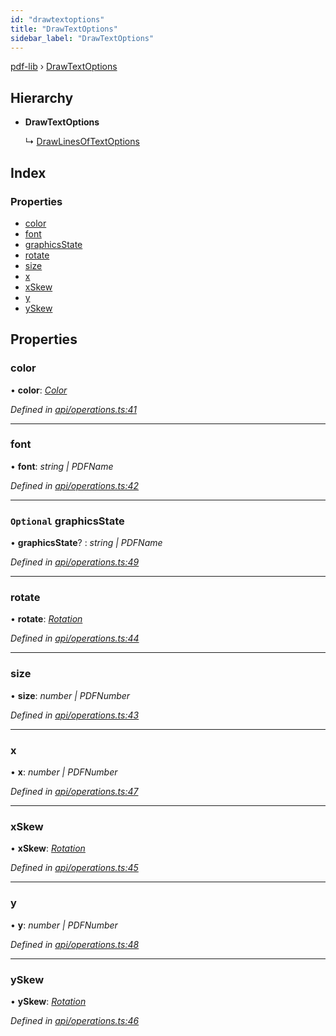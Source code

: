 ```yaml
---
id: "drawtextoptions"
title: "DrawTextOptions"
sidebar_label: "DrawTextOptions"
---
```


[pdf-lib](../index.md) › [DrawTextOptions](drawtextoptions.md)

## Hierarchy

* **DrawTextOptions**

  ↳ [DrawLinesOfTextOptions](drawlinesoftextoptions.md)

## Index

### Properties

* [color](drawtextoptions.md#color)
* [font](drawtextoptions.md#font)
* [graphicsState](drawtextoptions.md#optional-graphicsstate)
* [rotate](drawtextoptions.md#rotate)
* [size](drawtextoptions.md#size)
* [x](drawtextoptions.md#x)
* [xSkew](drawtextoptions.md#xskew)
* [y](drawtextoptions.md#y)
* [ySkew](drawtextoptions.md#yskew)

## Properties

###  color

• **color**: *[Color](../index.md#color)*

*Defined in [api/operations.ts:41](https://github.com/Hopding/pdf-lib/blob/e10290a/src/api/operations.ts#L41)*

___

###  font

• **font**: *string | PDFName*

*Defined in [api/operations.ts:42](https://github.com/Hopding/pdf-lib/blob/e10290a/src/api/operations.ts#L42)*

___

### `Optional` graphicsState

• **graphicsState**? : *string | PDFName*

*Defined in [api/operations.ts:49](https://github.com/Hopding/pdf-lib/blob/e10290a/src/api/operations.ts#L49)*

___

###  rotate

• **rotate**: *[Rotation](../index.md#rotation)*

*Defined in [api/operations.ts:44](https://github.com/Hopding/pdf-lib/blob/e10290a/src/api/operations.ts#L44)*

___

###  size

• **size**: *number | PDFNumber*

*Defined in [api/operations.ts:43](https://github.com/Hopding/pdf-lib/blob/e10290a/src/api/operations.ts#L43)*

___

###  x

• **x**: *number | PDFNumber*

*Defined in [api/operations.ts:47](https://github.com/Hopding/pdf-lib/blob/e10290a/src/api/operations.ts#L47)*

___

###  xSkew

• **xSkew**: *[Rotation](../index.md#rotation)*

*Defined in [api/operations.ts:45](https://github.com/Hopding/pdf-lib/blob/e10290a/src/api/operations.ts#L45)*

___

###  y

• **y**: *number | PDFNumber*

*Defined in [api/operations.ts:48](https://github.com/Hopding/pdf-lib/blob/e10290a/src/api/operations.ts#L48)*

___

###  ySkew

• **ySkew**: *[Rotation](../index.md#rotation)*

*Defined in [api/operations.ts:46](https://github.com/Hopding/pdf-lib/blob/e10290a/src/api/operations.ts#L46)*
